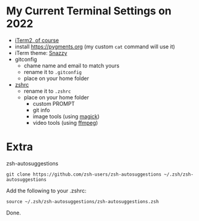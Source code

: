# My Current Terminal Settings on 2022

* [iTerm2, of course](https://iterm2.com)
* install https://pygments.org (my custom `cat` command will use it)
* iTerm theme: [Snazzy](Snazzy.itermcolors)
* gitconfig 
    - chame name and email to match yours
    - rename it to `.gitconfig`
    - place on your home folder
* [zshrc](zshrc)
    - rename it to `.zshrc`
    - place on your home folder
        * custom PROMPT
        * git info
        * image tools (using [magick](https://imagemagick.org))
        * video tools (using [ffmpeg](https://www.ffmpeg.org))

# Extra

zsh-autosuggestions


`git clone https://github.com/zsh-users/zsh-autosuggestions ~/.zsh/zsh-autosuggestions`

Add the following to your .zshrc:

`source ~/.zsh/zsh-autosuggestions/zsh-autosuggestions.zsh`

Done.

